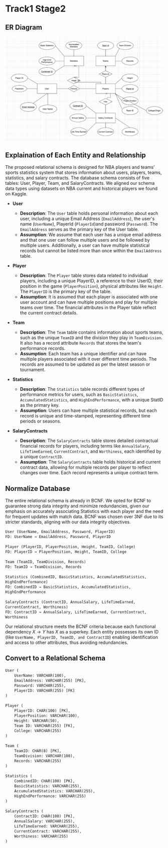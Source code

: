 # Track1 Stage2

## ER Diagram
![Stage2ERDiagram](https://github.com/cs411-alawini/sp24-cs411-team085-TeamCoconut/blob/main/doc/Stage2ERDiagram.png)

## Explaination of Each Entity and Relationship

The proposed relational schema is designed for NBA players and teams’ sports statistics system that stores information about users, players, teams, statistics, and salary contracts. The database schema consists of five tables: User, Player, Team, and SalaryContracts. We aligned our schema data types using datasets on NBA current and historical players we found on Kaggle. 


- **User**
  - **Description**: The ```User``` table holds personal information about each user, including a unique Email Address (```EmailAddress```), the user's name (```UserName```), PlayerId (```PlayerId```)and password (```Password```). The ```EmailAddress``` serves as the primary key of the User table.
  - **Assumption**: We assume that each user has a unique email address and that one user can follow multiple users and be followed by multiple users. Additionally, a user can have multiple statistical records but cannot be listed more than once within the ```EmailAddress``` table.

- **Player**
  - **Description**: The ```Player``` table stores data related to individual players, including a unique PlayerID, a reference to their UserID, their position in the game (```PlayerPosition```), physical attributes like ```Height```. The ```PlayerID``` is the primary key of the table.
  - **Assumption**: It is assumed that each player is associated with one user account and can have multiple positions and play for multiple teams over time. The financial attributes in the Player table reflect the current contract details.

- **Team**
  - **Description**: The ```Team``` table contains information about sports teams, such as the unique ```TeamID``` and the division they play in ```TeamDivision```. It also has a record attribute ```Records``` that stores the team's performance records.
  - **Assumption**: Each team has a unique identifier and can have multiple players associated with it over different time periods. The records are assumed to be updated as per the latest season or tournament.

- **Statistics**
  - **Description**: The ```Statistics``` table records different types of performance metrics for users, such as ```BasicStatistics```, ```AccumulatedStatistics```, and ```HighEndPerformance```, with a unique StatID as the primary key.
  - **Assumption**: Users can have multiple statistical records, but each record is unique and time-stamped, representing different time periods or seasons.

- **SalaryContracts**
  - **Description**: The ```SalaryContracts``` table stores detailed contractual financial records for players, including terms like ```AnnualSalary```, ```LifeTimeEarned```, ```CurrentContract```, and ```Worthiness```, each identified by a unique ```ContractID```.
  - **Assumption**: The ```SalaryContracts``` table holds historical and current contract data, allowing for multiple records per player to reflect changes over time. Each record represents a unique contract term.

## Normalize Database

The entire relational schema is already in BCNF. We opted for BCNF to guarantee strong data integrity and minimize redundancies, given our emphasis on accurately associating Statistics with each player and the need for frequent updates with match data. BCNF was chosen over 3NF due to its stricter standards, aligning with our data integrity objectives.

```
User (UserName, EmailAddress, Password, PlayerID)
FD: UserName → EmailAddress, Password, PlayerID

Player (PlayerID, PlayerPosition, Height, TeamID, College)
FD: PlayerID → PlayerPosition, Height, TeamID, College

Team (TeamID, TeamDivision, Records)
FD: TeamID → TeamDivision, Records

Statistics (CombinedID, BasicStatistics, AccumulatedStatistics, HighEndPerformance)
FD: CombinedID → BasicStatistics, AccumulatedStatistics, HighEndPerformance

SalaryContracts (ContractID, AnnualSalary, LifeTimeEarned, CurrentContract, Worthiness)
FD: ContractID → AnnualSalary, LifeTimeEarned, CurrentContract, Worthiness
```

Our relational structure meets the BCNF criteria because each functional dependency $X\to Y$ has $X$ as a superkey. Each entity possesses its own ID (like ```UserName, PlayerID, TeamID, and ContractID```) enabling identification and access to other attributes, thus avoiding redundancies. 

## Convert to a Relational Schema

```
User (
    UserName: VARCHAR(100),
    EmailAddress: VARCHAR(255) [PK],
    Password: VARCHAR(255),
    PlayerID: VARCHAR(255) [FK]
)

Player (
    PlayerID: CHAR(100) [PK],
    PlayerPosition: VARCHAR(100),
    Height: VARCHAR(50),
    Team ID: VARCHAR(255) [FK],
    College: VARCHAR(255)
)

Team (
    TeamID: CHAR(8) [PK],
    TeamDivision: VARCHAR(100),
    Records: VARCHAR(255)
)

Statistics (
    CombinedID: CHAR(100) [PK],
    BasicStatistics: VARCHAR(255),
    AccumulatedStatistics: VARCHAR(255),
    HighEndPerformance: VARCHAR(255)
)

SalaryContracts (
    ContractID: CHAR(100) [PK],
    AnnualSalary: VARCHAR(255),
    LifeTimeEarned: VARCHAR(255),
    CurrentContract: VARCHAR(255),
    Worthiness: VARCHAR(255)
)
```
